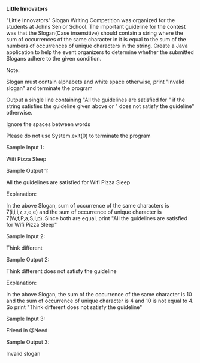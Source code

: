 

**Little Innovators**



"Little Innovators" Slogan Writing Competition was organized for the students at Johns Senior School. The important guideline for the contest was that the Slogan(Case insensitive) should contain a string where the sum of occurrences of the same character in it is equal to the sum of the numbers of occurrences of unique characters in the string. Create a Java application to help the event organizers to determine whether the submitted Slogans adhere to the given condition. 

Note: 

Slogan must contain alphabets and white space otherwise, print "Invalid slogan" and terminate the program 

Output a single line containing "All the guidelines are satisfied for <slogan>" if the string satisfies the guideline given above or "<slogan> does not satisfy the guideline" otherwise. 

Ignore the spaces between words 

 

Please do not use System.exit(0) to terminate the program 

 

Sample Input 1: 

Wifi Pizza Sleep 

Sample Output 1: 

All the guidelines are satisfied for Wifi Pizza Sleep 

Explanation: 

In the above Slogan, sum of occurrence of the same characters is 7(i,i,i,z,z,e,e) and the sum of occurrence of unique character is 7(W,f,P,a,S,l,p). Since both are equal, print "All the guidelines are satisfied for Wifi Pizza Sleep" 

 

Sample Input 2: 

Think different 

Sample Output 2: 

Think different does not satisfy the guideline 

Explanation: 

In the above Slogan, the sum of the occurrence of the same character is 10 and the sum of occurrence of unique character is 4 and 10 is not equal to 4. So print "Think different does not satisfy the guideline" 

 

Sample Input 3: 

Friend in @Need 

Sample Output 3: 

Invalid slogan 
